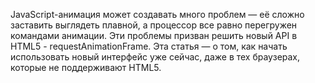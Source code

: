 JavaScript-анимация может создавать много проблем — её сложно заставить выглядеть плавной, а процессор все равно перегружен командами анимации. Эти проблемы призван решить новый API в HTML5 - requestAnimationFrame. Эта статья — о том, как начать использовать новый интерфейс уже сейчас, даже в тех браузерах, которые не поддерживают HTML5.